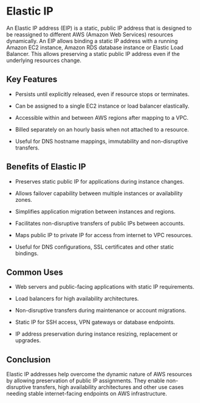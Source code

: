 # Elastic IP

An Elastic IP address (EIP) is a static, public IP address that is designed to be reassigned to different AWS (Amazon Web Services) resources dynamically. An EIP allows binding a static IP address with a running Amazon EC2 instance, Amazon RDS database instance or Elastic Load Balancer. This allows preserving a static public IP address even if the underlying resources change.

## Key Features

- Persists until explicitly released, even if resource stops or terminates.

- Can be assigned to a single EC2 instance or load balancer elastically.

- Accessible within and between AWS regions after mapping to a VPC.

- Billed separately on an hourly basis when not attached to a resource.

- Useful for DNS hostname mappings, immutability and non-disruptive transfers.

## Benefits of Elastic IP

- Preserves static public IP for applications during instance changes.

- Allows failover capability between multiple instances or availability zones.

- Simplifies application migration between instances and regions.

- Facilitates non-disruptive transfers of public IPs between accounts.

- Maps public IP to private IP for access from internet to VPC resources.

- Useful for DNS configurations, SSL certificates and other static bindings.

## Common Uses

- Web servers and public-facing applications with static IP requirements.

- Load balancers for high availability architectures.

- Non-disruptive transfers during maintenance or account migrations.

- Static IP for SSH access, VPN gateways or database endpoints.

- IP address preservation during instance resizing, replacement or upgrades.

## Conclusion

Elastic IP addresses help overcome the dynamic nature of AWS resources by allowing preservation of public IP assignments. They enable non-disruptive transfers, high availability architectures and other use cases needing stable internet-facing endpoints on AWS infrastructure.
